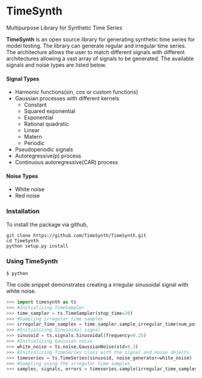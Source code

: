 # TimeSynth
Multipurpose Library for Synthetic Time Series


**TimeSynth** is an open source library for generating synthetic time series for
model testing. The library can generate regular and irregular time series. The architecture
allows the user to match different signals with different architectures allowing
a vast array of signals to be generated. The available signals and noise types are
listed below.

#### Signal Types
* Harmonic functions(sin, cos or custom functions)
* Gaussian processes with different kernels
    * Constant
    * Squared exponential
    * Exponential
    * Rational quadratic
    * Linear
    * Matern
    * Periodic
* Pseudoperiodic signals
* Autoregressive(p) process
* Continuous autoregressive(CAR) process

#### Noise Types
* White noise
* Red noise

### Installation
To install the package via github,
```{bash}
git clone https://github.com/TimeSynth/TimeSynth.git
cd TimeSynth
python setup.py install
```



### Using TimeSynth
```shell
$ python
```
The code snippet demonstrates creating a irregular sinusoidal signal with white noise.
```python
>>> import timesynth as ts
>>> #Initializing TimeSampler
>>> time_sampler = ts.TimeSampler(stop_time=20)
>>> #Sampling irregular time samples
>>> irregular_time_samples = time_sampler.sample_irregular_time(num_points=500, keep_percentage=50)
>>> #Initializing Sinusoidal signal
>>> sinusoid = ts.signals.Sinusoidal(frequency=0.25)
>>> #Initializing Gaussian noise
>>> white_noise = ts.noise.GaussianNoise(std=0.3)
>>> #Initializing TimeSeries class with the signal and noise objects
>>> timeseries = ts.TimeSeries(sinusoid, noise_generator=white_noise)
>>> #Sampling using the irregular time samples
>>> samples, signals, errors = timeseries.sample(irregular_time_samples)
```
